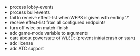 - process lobby-events
- process bull-events
- fail to receive effect-list when WEPS is given with ending '/'
- receive effect-list from all configured endpoints
- turn off wled on match-finish
- add game-mode variable to arguments
- care about powerstate of WLED; (prevent initial crash on start)
- add license
- add ATC support